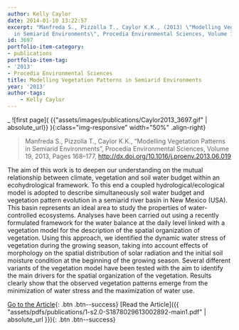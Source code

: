 ```yaml
---
author: Kelly Caylor
date: 2014-01-10 13:22:57
excerpt: "Manfreda S., Pizzolla T., Caylor K.K., (2013) \"Modelling Vegetation Patterns
  in Semiarid Environments\", Procedia Environmental Sciences, Volume 19, Pages 168\u2013177"
id: 3697
portfolio-item-category:
- publications
portfolio-item-tag:
- '2013'
- Procedia Environmental Sciences
title: Modelling Vegetation Patterns in Semiarid Environments
year: '2013'
author-tags:
    - Kelly Caylor
---
```


 _
![first page]( {{"assets/images/publications/Caylor2013_3697.gif" | absolute_url}} ){:class="img-responsive" width="50%" .align-right}

> Manfreda S., Pizzolla T., Caylor K.K., “Modelling Vegetation Patterns in Semiarid Environments”, Procedia Environmental Sciences, Volume 19, 2013, Pages 168–177, http://dx.doi.org/10.1016/j.proenv.2013.06.019
 

The aim of this work is to deepen our understanding on the mutual relationship between climate, vegetation and soil water budget within an ecohydrological framework. To this end a coupled hydrological/ecological model is adopted to describe simultaneously soil water budget and vegetation pattern evolution in a semiarid river basin in New Mexico (USA). This basin represents an ideal area to study the properties of water-controlled ecosystems. Analyses have been carried out using a recently formulated framework for the water balance at the daily level linked with a vegetation model for the description of the spatial organization of vegetation. Using this approach, we identified the dynamic water stress of vegetation during the growing season, taking into account effects of morphology on the spatial distribution of solar radiation and the initial soil moisture condition at the beginning of the growing season. Several different variants of the vegetation model have been tested with the aim to identify the main drivers for the spatial organization of the vegetation. Results clearly show that the observed vegetation patterns emerge from the minimization of water stress and the maximization of water use.

 
[Go to the Article](http://www.sciencedirect.com/science/article/pii/S1878029613002892){: .btn .btn--success} [Read the Article]({{ "assets/pdfs/publications/1-s2.0-S1878029613002892-main1.pdf" | absolute_url }}){: .btn .btn--success}